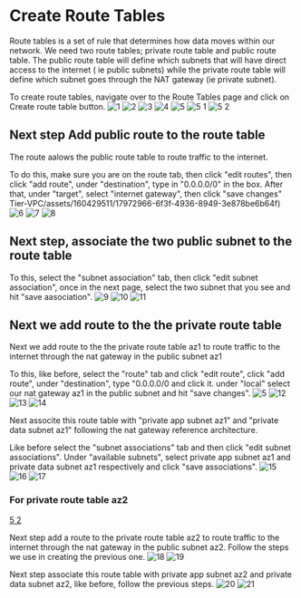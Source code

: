 # Create Route Tables

Route tables is a set of rule that determines how data moves within our network. We need two route tables; private route table and public route table. The public route table will define which subnets that will have direct access to the internet ( ie public subnets) while the private route table will define which subnet goes through the NAT gateway (ie private subnet).

To create route tables, navigate over to the Route Tables page and click on Create route table button.
![1](https://github.com/atharva5683/Hosting-WordPress-on-AWS-with-a-Secure-Three-Tier-VPC/assets/160429511/66f0a16d-fe9b-43c7-9d14-a12012d66b13)
![2](https://github.com/atharva5683/Hosting-WordPress-on-AWS-with-a-Secure-Three-Tier-VPC/assets/160429511/b17664c4-fda3-4c3f-8d86-56c098db16cf)
![3](https://github.com/atharva5683/Hosting-WordPress-on-AWS-with-a-Secure-Three-Tier-VPC/assets/160429511/a553a2f4-5aef-4e43-86bf-8e232ac53fcd)
![4](https://github.com/atharva5683/Hosting-WordPress-on-AWS-with-a-Secure-Three-Tier-VPC/assets/160429511/68ff068b-3ea4-490a-933c-493c73c711e7)
![5](https://github.com/atharva5683/Hosting-WordPress-on-AWS-with-a-Secure-Three-Tier-VPC/assets/160429511/8adff94c-4e6b-45b0-8a8c-3f7388690207)
![5 1](https://github.com/atharva5683/Hosting-WordPress-on-AWS-with-a-Secure-Three-Tier-VPC/assets/160429511/c37977d2-ebdc-4a88-97dd-5c743bfb9918)
![5 2](https://github.com/atharva5683/Hosting-WordPress-on-AWS-with-a-Secure-Three-Tier-VPC/assets/160429511/9d123d3b-c4e9-4c88-ae51-61979f99353c)

## Next step Add public route to the route table
The route aalows the public route table to route traffic to the internet.

To do this, make sure you are on the route tab, then click "edit routes", then click "add route", under "destination", type in "0.0.0.0/0" in the box. After that, under "target", select "internet gateway", then click "save changes"
Tier-VPC/assets/160429511/17972966-6f3f-4936-8949-3e878be6b64f)
![6](https://github.com/atharva5683/Hosting-WordPress-on-AWS-with-a-Secure-Three-Tier-VPC/assets/160429511/83dacd0b-ff8b-46ca-af75-3444baa0e8e3)
![7](https://github.com/atharva5683/Hosting-WordPress-on-AWS-with-a-Secure-Three-Tier-VPC/assets/160429511/86dbf6bd-5893-4a1b-a36c-9f0883a4a1e0)
![8](https://github.com/atharva5683/Hosting-WordPress-on-AWS-with-a-Secure-Three-Tier-VPC/assets/160429511/319f511e-2bd2-4978-814c-71e2cd8af9be)

## Next step, associate the two public subnet to the route table
To this, select the "subnet association" tab, then click "edit subnet association", once in the next page, select the two subnet that you see and hit "save aasociation".
![9](https://github.com/atharva5683/Hosting-WordPress-on-AWS-with-a-Secure-Three-Tier-VPC/assets/160429511/34a76a4f-c510-4e7f-b346-e20ed03ef6a8)
![10](https://github.com/atharva5683/Hosting-WordPress-on-AWS-with-a-Secure-Three-Tier-VPC/assets/160429511/2869620c-d546-4592-b67f-595545460b72)
![11](https://github.com/atharva5683/Hosting-WordPress-on-AWS-with-a-Secure-Three-Tier-VPC/assets/160429511/b8c7c7ec-2415-45ea-8c7d-04869d2798b2)

## Next we add route to the the private route table

Next we add route to the the private route table az1 to route traffic to the internet through the nat gateway in the public subnet az1

To this, like before, select the "route" tab and click "edit route", click "add route", under "destination", type "0.0.0.0/0 and click it. under "local" select our nat gateway az1 in the public subnet and hit "save changes".
![5](https://github.com/atharva5683/Hosting-WordPress-on-AWS-with-a-Secure-Three-Tier-VPC/assets/160429511/8adff94c-4e6b-45b0-8a8c-3f7388690207)
![12](https://github.com/atharva5683/Hosting-WordPress-on-AWS-with-a-Secure-Three-Tier-VPC/assets/160429511/00b01468-4e59-4b7f-acab-b98d29fb205c)
![13](https://github.com/atharva5683/Hosting-WordPress-on-AWS-with-a-Secure-Three-Tier-VPC/assets/160429511/130e4e60-0f71-4696-a84f-4bc9b87f3895)
![14](https://github.com/atharva5683/Hosting-WordPress-on-AWS-with-a-Secure-Three-Tier-VPC/assets/160429511/c07f0fd1-e557-441e-ab09-7ccc20f1982d)

Next associte this route table with "private app subnet az1" and "private data subnet az1" following the nat gateway reference architecture.

Like before select the "subnet associations" tab and then click "edit subnet associations". Under "available subnets", select private app subnet az1 and private data subnet az1 respectively and click "save associations".
![15](https://github.com/atharva5683/Hosting-WordPress-on-AWS-with-a-Secure-Three-Tier-VPC/assets/160429511/50fb2903-43cc-4e19-bd8b-ee5fb2aad611)
![16](https://github.com/atharva5683/Hosting-WordPress-on-AWS-with-a-Secure-Three-Tier-VPC/assets/160429511/3dba05e2-7ccd-41f0-8e72-6486b477700c)
![17](https://github.com/atharva5683/Hosting-WordPress-on-AWS-with-a-Secure-Three-Tier-VPC/assets/160429511/f55906ce-a6cc-4552-9268-a05ec5adf012)

### For private route table az2

[5 2](https://github.com/atharva5683/Hosting-WordPress-on-AWS-with-a-Secure-Three-Tier-VPC/assets/160429511/9d123d3b-c4e9-4c88-ae51-61979f99353c)

Next step add a route to the private route table az2 to route traffic to the internet through the nat gateway in the public subnet az2. Follow the steps we use in creating the previous one.
![18](https://github.com/atharva5683/Hosting-WordPress-on-AWS-with-a-Secure-Three-Tier-VPC/assets/160429511/f2967cc0-c848-4160-85f3-1cb280c2d9dd)
![19](https://github.com/atharva5683/Hosting-WordPress-on-AWS-with-a-Secure-Three-Tier-VPC/assets/160429511/36275220-5690-4efd-907b-89a6941a36be)


Next step associate this route table with private app subnet az2 and private data subnet az2, like before, follow the previous steps.
![20](https://github.com/atharva5683/Hosting-WordPress-on-AWS-with-a-Secure-Three-Tier-VPC/assets/160429511/cdbc174f-d197-4a2f-92ae-52b241d3a057)
![21](https://github.com/atharva5683/Hosting-WordPress-on-AWS-with-a-Secure-Three-Tier-VPC/assets/160429511/0bb15425-f31c-4cb6-bc78-cd04c8dd8b54)
